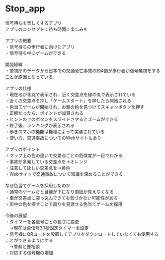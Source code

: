 # Stop_app
信号待ちを楽しくするアプリ<br>
アプリのコンセプト：待ち時間に楽しみを<br>
<br>
アプリの概要<br>
・信号待ちの歩行者に向けたアプリ<br>
・信号待ち中にゲームができる<br>
<br>
開発経緯<br>
・警視庁のデータから日本での交通死亡事故の約4割が歩行者が信号無視をすることが原因となっている<br>
<br>
アプリの仕様<br>
・現在地が青丸で表示され、近く交差点を緑の丸で表示されている<br>
・近くの交差点を押し「ゲームスタート」を押したら開始される<br>
・色当てゲームが開始され、お題の色を見つけてスキャンボタンを押す<br>
・正解だったら、ポイントが加算される<br>
・ヒントの上のボタンをスライドさせるとズームができる<br>
・終了後、ランキングが表示される<br>
・歩きスマホの機能は機種によって実装されている<br>
・使い方、交通事故についてのWebサイトもあり<br>
<br>
アプリのポイント<br>
・マップ上の色の違いで交差点ごとの危険度が一目でわかる<br>
・事故が多発している交差点を→オレンジ<br>
・注意してほしい交差点を→黄色<br>
・Webサイトで交通事故について知識を深めることができる<br>
<br>
なぜ色当てゲームを採用したのか<br>
・通常のゲームだと目線が下になり周囲が見えなくなる<br>
・車が交差点に突っ込んできても気づかない可能性がある<br>
・街中の色を探すことで周りを見渡せる色当てゲームを採用<br>
<br>
今後の展望<br>
・タイマーを各信号ごとの長さに変更<br>
　→現在は全信号30秒固定タイマーを設定<br>
・信号機にQRコードを設置してアプリをダウンロードしていなくても使用することができるようにする<br>
　→警察と要相談<br>
・対応する信号機の増加<br>
